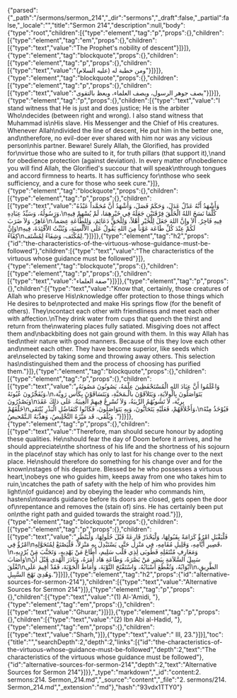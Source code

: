 {"parsed":{"_path":"/sermons/sermon_214","_dir":"sermons","_draft":false,"_partial":false,"_locale":"","title":"Sermon 214","description":null,"body":{"type":"root","children":[{"type":"element","tag":"p","props":{},"children":[{"type":"element","tag":"em","props":{},"children":[{"type":"text","value":"The Prophet's nobility of descent"}]}]},{"type":"element","tag":"blockquote","props":{},"children":[{"type":"element","tag":"p","props":{},"children":[{"type":"text","value":"ومن خطبة له (عليه السلام)"}]}]},{"type":"element","tag":"blockquote","props":{},"children":[{"type":"element","tag":"p","props":{},"children":[{"type":"text","value":"يصف جوهر الرسول، ويصف العلماء، ويعظ بالتقوى"}]}]},{"type":"element","tag":"p","props":{},"children":[{"type":"text","value":"I stand witness that He is just and does justice; He is the arbiter Who\ndecides (between right and wrong). I also stand witness that Muhammad is\nHis slave. His Messenger and the Chief of His creatures. Whenever Allah\ndivided the line of descent, He put him in the better one, and\ntherefore, no evil-doer ever shared with him nor was any vicious person\nhis partner. Beware! Surely Allah, the Glorified, has provided for\nvirtue those who are suited to it, for truth pillars (that support it),\nand for obedience protection (against deviation). In every matter of\nobedience you will find Allah, the Glorified's succour that will speak\nthrough tongues and accord firmness to hearts. It has sufficiency for\nthose who seek sufficiency, and a cure for those who seek cure."}]},{"type":"element","tag":"blockquote","props":{},"children":[{"type":"element","tag":"p","props":{},"children":[{"type":"text","value":"وَأَشْهَدُ أَنَّهُ عَدْلٌ عَدَلَ، وَحَكَمٌ فَصَلَ، وَأَشْهَدُ أَنَّ مُحَمَّداً عَبْدُهُ وَرَسُولُهُ، وَسَيِّدُ عِبَادِهِ،\nكُلَّمَا نَسَخَ اللهُ الْخَلْقَ فِرْقَتَيْنِ جَعَلَهُ فِي خَيْرِهِمَا، لَمْ يُسْهِمْ فِيهِ عَاهِرٌ، وَلاَ ضَرَبَ\nفِيهِ فَاجِرٌ. أَلاَ وإِنَّ اللهَ جَعَلَ لِلْخَيْرِ أَهْلاً، وَلِلْحَقِّ دَعَائِمَ، وَلِلطَّاعَةِ عِصَماً، وَإِنَّ\nلَكُمْ عِنْدَ كُلِّ طَاعَة عَوْناً مِنَ اللهِ يَقُولُ عَلَى الاْلْسِنَةِ، وَيُثَبِّتُ الاْفْئِدَةَ، فِيهِ كِفَاءٌ\nلِمُكْتَف، وَشِفَاءٌ لِمُشْتَف."}]}]},{"type":"element","tag":"h2","props":{"id":"the-characteristics-of-the-virtuous-whose-guidance-must-be-followed"},"children":[{"type":"text","value":"The characteristics of the virtuous whose guidance must be followed"}]},{"type":"element","tag":"blockquote","props":{},"children":[{"type":"element","tag":"p","props":{},"children":[{"type":"text","value":"صفة العلماء"}]}]},{"type":"element","tag":"p","props":{},"children":[{"type":"text","value":"Know that, certainly, those creatures of Allah who preserve His\nknowledge offer protection to those things which He desires to be\nprotected and make His springs flow (for the benefit of others). They\ncontact each other with friendliness and meet each other with affection.\nThey drink water from cups that quench the thirst and return from the\nwatering places fully satiated. Misgiving does not affect them and\nbackbiting does not gain ground with them. In this way Allah has tied\ntheir nature with good manners. Because of this they love each other and\nmeet each other. They have become superior, like seeds which are\nselected by taking some and throwing away others. This selection has\ndistinguished them and the process of choosing has purified them."}]},{"type":"element","tag":"blockquote","props":{},"children":[{"type":"element","tag":"p","props":{},"children":[{"type":"text","value":"وَاعْلَمُوا أَنَّ عِبَادَ اللهِ الْمُسْتَحْفَظِينَ عِلْمَهُ، يَصُونُونَ مَصُونَهُ، وَيُفَجِّرُونَ عُيُونَهُ،\nيَتَوَاصَلُونَ بِالْوِلاَيَةِ، وَيَتَلاَقَوْنَ بالْـمَحَبَّةِ، وَيَتَسَاقَوْنَ بِكَأْس رَوِيَّة، وَيَصْدُرُونَ\nبِرِيَّة، لاَ تَشُوبُهُمُ الرِّيبَةُ، وَلاَ تُسْرِعُ فِيهِمْ الْغِيبَةُ. عَلَى ذلِكَ عَقَدَ خَلْقَهُمْ\nوَأَخْلاَقَهُمْ، فَعَلَيْهِ يَتَحَابُّونَ، وَبِهِ يَتَوَاصَلُونَ، فَكَانُوا كَتَفَاضُلِ الْبَذْرِ يُنْتَقَى،\nفَيُوْخَذُ مِنْهُ وَيُلْقَى، قَد مَيَّزَهُ التَّخْلِيصُ، وَهذَّبَهُ الـتَّمْحيصُ ."}]}]},{"type":"element","tag":"p","props":{},"children":[{"type":"text","value":"Therefore, man should secure honour by adopting these qualities. He\nshould fear the day of Doom before it arrives, and he should appreciate\nthe shortness of his life and the shortness of his sojourn in the place\nof stay which has only to last for his change over to the next place. He\nshould therefore do something for his change over and for the known\nstages of his departure. Blessed be he who possesses a virtuous heart,\nobeys one who guides him, keeps away from one who takes him to ruin,\ncatches the path of safety with the help of him who provides him light\n(of guidance) and by obeying the leader who commands him, hastens\ntowards guidance before its doors are closed, gets open the door of\nrepentance and removes the (stain of) sins. He has certainly been put on\nthe right path and guided towards the straight road."}]},{"type":"element","tag":"blockquote","props":{},"children":[{"type":"element","tag":"p","props":{},"children":[{"type":"text","value":"فَلْيَقْبَلِ امْرُؤٌ كَرَامَةً بِقَبُولِهَا، وَلْيَحْذَرْ قَارِعَةً قَبْلَ حُلُولِهَا، وَلْيَنْظُرِ امْرُؤٌ فِي\nقَصِيرِ أَيَّامِهِ، وَقَلِيلِ مُقَامِهِ، فِي مَنْزِل حَتَّى يَسْتَبْدِلَ بِهِ مَنْزِلاً، فَلْيَصْنَعْ لِمُتَحَوَّلِهِ،\nوَمَعَارِفِ مُنْتَقَلِهِ فَطُوبَى لِذِي قَلْب سَلِيم، أَطَاعَ مَنْ يَهْدِيهِ، وَتَجَنَّبَ مَنْ يُرْدِيهِ، وَأَصَابَ\nسَبِيلَ السَّلاَمَةِ بِبَصَرِ مَنْ بَصَّرَهُ، وَطَاعَةِ هَاد أَمَرَهُ، وَبَادَرَ الْهُدى قَبْلَ أَنْ تُغْلَقَ\nأَبْوَابُهُ، وَتُقْطَعَ أَسْبَابُهُ، وَاسْتَفْتَحَ التَّوْبَةَ، وَأَمَاطَ الْحَوْبَةَ، فَقَدْ أُقِيمَ عَلَى\nالطَّرِيقِ، وَهُدِيَ نَهْجَ السَّبِيلِ."}]}]},{"type":"element","tag":"h2","props":{"id":"alternative-sources-for-sermon-214"},"children":[{"type":"text","value":"Alternative Sources for Sermon 214"}]},{"type":"element","tag":"p","props":{},"children":[{"type":"text","value":"(1) Al-'Amidi, "},{"type":"element","tag":"em","props":{},"children":[{"type":"text","value":"Ghurar;"}]}]},{"type":"element","tag":"p","props":{},"children":[{"type":"text","value":"(2) Ibn Abi al-Hadid, "},{"type":"element","tag":"em","props":{},"children":[{"type":"text","value":"Sharh,"}]},{"type":"text","value":" III, 23."}]}],"toc":{"title":"","searchDepth":2,"depth":2,"links":[{"id":"the-characteristics-of-the-virtuous-whose-guidance-must-be-followed","depth":2,"text":"The characteristics of the virtuous whose guidance must be followed"},{"id":"alternative-sources-for-sermon-214","depth":2,"text":"Alternative Sources for Sermon 214"}]}},"_type":"markdown","_id":"content:2. sermons:214. Sermon_214.md","_source":"content","_file":"2. sermons/214. Sermon_214.md","_extension":"md"},"hash":"93vdx1TTY0"}